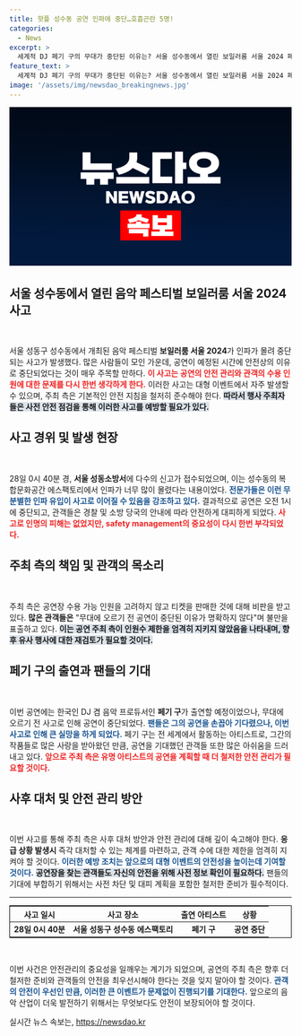 ```yaml
---
title: 핫플 성수동 공연 인파에 중단…호흡곤란 5명!
categories:
  - News
excerpt: >
  세계적 DJ 페기 구의 무대가 중단된 이유는? 서울 성수동에서 열린 보일러룸 서울 2024 페스티벌, 인파 폭주로 긴급 대응 펼쳐져!
feature_text: >
  세계적 DJ 페기 구의 무대가 중단된 이유는? 서울 성수동에서 열린 보일러룸 서울 2024 페스티벌, 인파 폭주로 긴급 대응 펼쳐져!
image: '/assets/img/newsdao_breakingnews.jpg'
---
```


<p><img src="/assets/img/newsdao_breakingnews.jpg" alt="flaretime 속보" /></p>

<h2 data-ke-size="size26">서울 성수동에서 열린 음악 페스티벌 보일러룸 서울 2024 사고</h2>

<p data-ke-size="size16">&nbsp;</p>

<p>서울 성동구 성수동에서 개최된 음악 페스티벌 <b>보일러룸 서울 2024</b>가 인파가 몰려 중단되는 사고가 발생했다. 많은 사람들이 모인 가운데, 공연이 예정된 시간에 안전상의 이유로 중단되었다는 것이 매우 주목할 만하다. <b><span style="color: #ee2323;">이 사고는 공연의 안전 관리와 관객의 수용 인원에 대한 문제를 다시 한번 생각하게 한다.</span></b> 이러한 사고는 대형 이벤트에서 자주 발생할 수 있으며, 주최 측은 기본적인 안전 지침을 철저히 준수해야 한다. <b><span style="background-color: #21538527;">따라서 행사 주최자들은 사전 안전 점검을 통해 이러한 사고를 예방할 필요가 있다.</span></b> </p>

<h2 data-ke-size="size26">사고 경위 및 발생 현장</h2>

<p data-ke-size="size16">&nbsp;</p>

<p>28일 0시 40분 경, <b>서울 성동소방서</b>에 다수의 신고가 접수되었으며, 이는 성수동의 복합문화공간 에스팩토리에서 인파가 너무 많이 몰렸다는 내용이었다. <b><span style="color: #1a5490;">전문가들은 이런 무분별한 인파 유입이 사고로 이어질 수 있음을 강조하고 있다.</span></b> 결과적으로 공연은 오전 1시에 중단되고, 관객들은 경찰 및 소방 당국의 안내에 따라 안전하게 대피하게 되었다. <b><span style="color: #ee2323;">사고로 인명의 피해는 없었지만, safety management의 중요성이 다시 한번 부각되었다.</span></b> </p>

<h2 data-ke-size="size26">주최 측의 책임 및 관객의 목소리</h2>

<p data-ke-size="size16">&nbsp;</p>

<p>주최 측은 공연장 수용 가능 인원을 고려하지 않고 티켓을 판매한 것에 대해 비판을 받고 있다. <b>많은 관객들은</b> "무대에 오르기 전 공연이 중단된 이유가 명확하지 않다"며 불만을 표출하고 있다. <b><span style="background-color: #21538527;">이는 공연 주최 측이 인원수 제한을 엄격히 지키지 않았음을 나타내며, 향후 유사 행사에 대한 재검토가 필요할 것이다.</span></b> </p>

<h2 data-ke-size="size26">페기 구의 출연과 팬들의 기대</h2>

<p data-ke-size="size16">&nbsp;</p>

<p>이번 공연에는 한국인 DJ 겸 음악 프로듀서인 <b>페기 구</b>가 출연할 예정이었으나, 무대에 오르기 전 사고로 인해 공연이 중단되었다. <b><span style="color: #1a5490;">팬들은 그의 공연을 손꼽아 기다렸으나, 이번 사고로 인해 큰 실망을 하게 되었다.</span></b>  페기 구는 전 세계에서 활동하는 아티스트로, 그간의 작품들로 많은 사랑을 받아왔던 만큼, 공연을 기대했던 관객들 또한 많은 아쉬움을 드러내고 있다. <b><span style="color: #ee2323;">앞으로 주최 측은 유명 아티스트의 공연을 계획할 때 더 철저한 안전 관리가 필요할 것이다.</span></b> </p>

<h2 data-ke-size="size26">사후 대처 및 안전 관리 방안</h2>

<p data-ke-size="size16">&nbsp;</p>

<p>이번 사고를 통해 주최 측은 사후 대처 방안과 안전 관리에 대해 깊이 숙고해야 한다. <b>응급 상황 발생시</b> 즉각 대처할 수 있는 체계를 마련하고, 관객 수에 대한 제한을 엄격히 지켜야 할 것이다. <b><span style="color: #1a5490;">이러한 예방 조치는 앞으로의 대형 이벤트의 안전성을 높이는데 기여할 것이다.</span></b> <b><span style="background-color: #21538527;">공연장을 찾는 관객들도 자신의 안전을 위해 사전 정보 확인이 필요하다.</span></b>  팬들의 기대에 부합하기 위해서는 사전 차단 및 대피 계획을 포함한 철저한 준비가 필수적이다.</p>

<hr />

<table style="width: 100%; border: 1px solid #000;">
    <thead>
        <tr>
            <th style="text-align: center;">사고 일시</th>
            <th style="text-align: center;">사고 장소</th>
            <th style="text-align: center;">출연 아티스트</th>
            <th style="text-align: center;">상황</th>
        </tr>
    </thead>
    <tbody>
        <tr>
            <td style="text-align: center; height: 17px;"><b>28일 0시 40분</b></td>
            <td style="text-align: center; height: 17px;"><b>서울 성동구 성수동 에스팩토리</b></td>
            <td style="text-align: center; height: 17px;"><b>페기 구</b></td>
            <td style="text-align: center; height: 17px;"><b>공연 중단</b></td>
        </tr>
    </tbody>
</table>

<p data-ke-size="size16">&nbsp;</p>

<p>이번 사건은 안전관리의 중요성을 일깨우는 계기가 되었으며, 공연의 주최 측은 향후 더 철저한 준비와 관객들의 안전을 최우선시해야 한다는 것을 잊지 말아야 할 것이다. <b><span style="color: #1a5490;">관객의 안전이 우선인 만큼, 이러한 큰 이벤트가 문제없이 진행되기를 기대한다.</span></b>  앞으로의 음악 산업이 더욱 발전하기 위해서는 무엇보다도 안전이 보장되어야 할 것이다.</p>
실시간 뉴스 속보는, <a href="https://newsdao.kr" rel="dofollow">https://newsdao.kr</a>


